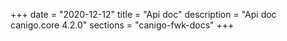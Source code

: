 +++
date        = "2020-12-12"
title       = "Api doc"
description = "Api doc canigo.core 4.2.0"
sections    = "canigo-fwk-docs"
+++